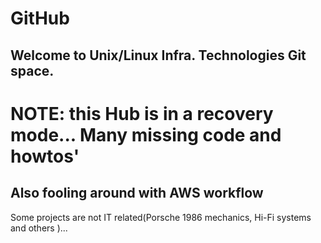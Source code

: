 # GitHub
## Welcome to Unix/Linux Infra. Technologies Git space.  
# NOTE: this Hub is in a recovery mode... Many missing code and howtos'
## Also fooling around with AWS workflow
Some projects are not IT related(Porsche 1986 mechanics, Hi-Fi systems and others )... 


